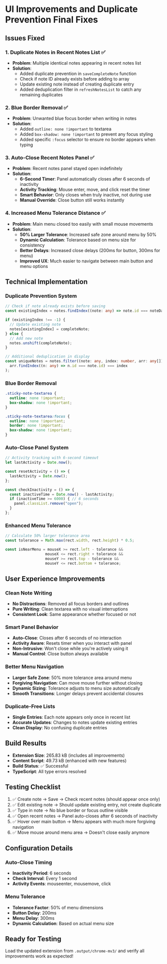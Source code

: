 # UI Improvements and Duplicate Prevention Final Fixes

## Issues Fixed

### 1. **Duplicate Notes in Recent Notes List** ✅
- **Problem**: Multiple identical notes appearing in recent notes list
- **Solution**: 
  - Added duplicate prevention in `saveCompleteNote` function
  - Check if note ID already exists before adding to array
  - Update existing note instead of creating duplicate entry
  - Added deduplication filter in `refreshNotesList` to catch any remaining duplicates

### 2. **Blue Border Removal** ✅
- **Problem**: Unwanted blue focus border when writing in notes
- **Solution**:
  - Added `outline: none !important` to textarea
  - Added `box-shadow: none !important` to prevent any focus styling
  - Added specific `:focus` selector to ensure no border appears when typing

### 3. **Auto-Close Recent Notes Panel** ✅
- **Problem**: Recent notes panel stayed open indefinitely
- **Solution**:
  - **6-Second Timer**: Panel automatically closes after 6 seconds of inactivity
  - **Activity Tracking**: Mouse enter, move, and click reset the timer
  - **Smart Behavior**: Only closes when truly inactive, not during use
  - **Manual Override**: Close button still works instantly

### 4. **Increased Menu Tolerance Distance** ✅
- **Problem**: Main menu closed too easily with small mouse movements
- **Solution**:
  - **50% Larger Tolerance**: Increased safe zone around menu by 50%
  - **Dynamic Calculation**: Tolerance based on menu size for consistency
  - **Better Delays**: Increased close delays (200ms for button, 300ms for menu)
  - **Improved UX**: Much easier to navigate between main button and menu options

## Technical Implementation

### Duplicate Prevention System
```typescript
// Check if note already exists before saving
const existingIndex = notes.findIndex((note: any) => note.id === noteData.id);

if (existingIndex !== -1) {
  // Update existing note
  notes[existingIndex] = completeNote;
} else {
  // Add new note
  notes.unshift(completeNote);
}

// Additional deduplication in display
const uniqueNotes = notes.filter((note: any, index: number, arr: any[]) => 
  arr.findIndex((n: any) => n.id === note.id) === index
);
```

### Blue Border Removal
```css
.sticky-note-textarea {
  outline: none !important;
  box-shadow: none !important;
}

.sticky-note-textarea:focus {
  outline: none !important;
  border: none !important;
  box-shadow: none !important;
}
```

### Auto-Close Panel System
```typescript
// Activity tracking with 6-second timeout
let lastActivity = Date.now();

const resetActivity = () => {
  lastActivity = Date.now();
};

const checkInactivity = () => {
  const inactiveTime = Date.now() - lastActivity;
  if (inactiveTime >= 6000) { // 6 seconds
    panel.classList.remove("open");
  }
};
```

### Enhanced Menu Tolerance
```typescript
// Calculate 50% larger tolerance area
const tolerance = Math.max(rect.width, rect.height) * 0.5;

const isNearMenu = mouseX >= rect.left - tolerance && 
                  mouseX <= rect.right + tolerance && 
                  mouseY >= rect.top - tolerance && 
                  mouseY <= rect.bottom + tolerance;
```

## User Experience Improvements

### Clean Note Writing
- **No Distractions**: Removed all focus borders and outlines
- **Pure Writing**: Clean textarea with no visual interruptions
- **Consistent Look**: Same appearance whether focused or not

### Smart Panel Behavior
- **Auto-Close**: Closes after 6 seconds of no interaction
- **Activity Aware**: Resets timer when you interact with panel
- **Non-Intrusive**: Won't close while you're actively using it
- **Manual Control**: Close button always available

### Better Menu Navigation
- **Larger Safe Zone**: 50% more tolerance area around menu
- **Forgiving Navigation**: Can move mouse further without closing
- **Dynamic Sizing**: Tolerance adjusts to menu size automatically
- **Smooth Transitions**: Longer delays prevent accidental closures

### Duplicate-Free Lists
- **Single Entries**: Each note appears only once in recent list
- **Accurate Updates**: Changes to notes update existing entries
- **Clean Display**: No confusing duplicate entries

## Build Results
- **Extension Size**: 265.83 kB (includes all improvements)
- **Content Script**: 49.73 kB (enhanced with new features)
- **Build Status**: ✅ Successful
- **TypeScript**: All type errors resolved

## Testing Checklist
1. ✅ Create note → Save → Check recent notes (should appear once only)
2. ✅ Edit existing note → Should update existing entry, not create duplicate
3. ✅ Type in note → No blue border or focus outline visible
4. ✅ Open recent notes → Panel auto-closes after 6 seconds of inactivity
5. ✅ Hover over main button → Menu appears with much more forgiving navigation
6. ✅ Move mouse around menu area → Doesn't close easily anymore

## Configuration Details

### Auto-Close Timing
- **Inactivity Period**: 6 seconds
- **Check Interval**: Every 1 second
- **Activity Events**: mouseenter, mousemove, click

### Menu Tolerance
- **Tolerance Factor**: 50% of menu dimensions
- **Button Delay**: 200ms
- **Menu Delay**: 300ms
- **Dynamic Calculation**: Based on actual menu size

## Ready for Testing
Load the updated extension from `.output/chrome-mv3/` and verify all improvements work as expected!